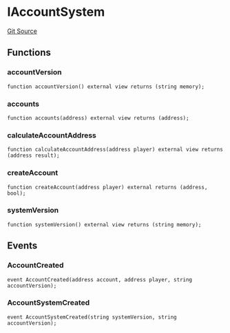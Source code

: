 # IAccountSystem
[Git Source](https://github.com/PermissionlessGames/degen-casino/blob/6045da79bcc780d5296b9e30abdb6b97559ac8ac/src/interfaces/IAccountSystem.sol)


## Functions
### accountVersion


```solidity
function accountVersion() external view returns (string memory);
```

### accounts


```solidity
function accounts(address) external view returns (address);
```

### calculateAccountAddress


```solidity
function calculateAccountAddress(address player) external view returns (address result);
```

### createAccount


```solidity
function createAccount(address player) external returns (address, bool);
```

### systemVersion


```solidity
function systemVersion() external view returns (string memory);
```

## Events
### AccountCreated

```solidity
event AccountCreated(address account, address player, string accountVersion);
```

### AccountSystemCreated

```solidity
event AccountSystemCreated(string systemVersion, string accountVersion);
```

